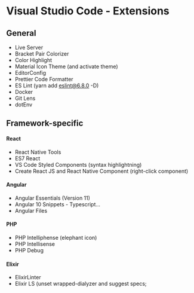 # Visual Studio Code - Extensions

## General

- Live Server
- Bracket Pair Colorizer
- Color Highlight
- Material Icon Theme (and activate theme)
- EditorConfig
- Prettier Code Formatter
- ES Lint (yarn add eslint@6.8.0 -D)
- Docker
- Git Lens
- dotEnv

## Framework-specific

#### React

- React Native Tools
- ES7 React
- VS Code Styled Components (syntax highlightning)
- Create React JS and React Native Component (right-click component)

#### Angular

- Angular Essentials (Version 11)
- Angular 10 Snippets - Typescript...
- Angular Files

#### PHP

- PHP Intelliphense (elephant icon)
- PHP Intellisense
- PHP Debug

#### Elixir

- ElixirLinter
- Elixir LS (unset wrapped-dialyzer and suggest specs;
